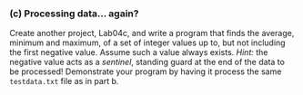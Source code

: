 ### (c) Processing data... again?

Create another project, Lab04c, and write a program that finds the average, minimum and maximum, of a set of integer values up to, but not including the first negative value. Assume such a value always exists. _Hint:_ the negative value acts as a _sentinel_, standing guard at the end of the data to be processed! Demonstrate your program by having it process the same ``testdata.txt`` file as in part b.
